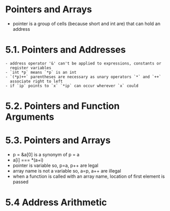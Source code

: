 # Pointers and Arrays
  - pointer is a group of cells (because short and int are) that can hold an address
# 5.1. Pointers and Addresses
    - address operator '&' can't be applied to expressions, constants or
      register variables
    - `int *p` means `*p` is an int
    - `(*p)++` parentheses are necessary as unary operators `*` and `++`
      associate right to left
    - if `ip` points to `x` `*ip` can occur wherever `x` could

# 5.2. Pointers and Function Arguments

# 5.3. Pointers and Arrays
  - p = &a[0] is a synonym of p = a
  - a[i] === *(a+i)
  - pointer is variable so, p=a, p++ are legal
  - array name is not a variable so, a=p, a++ are illegal
  - when a function is called with an array name, location of first element is passed

# 5.4 Address Arithmetic
